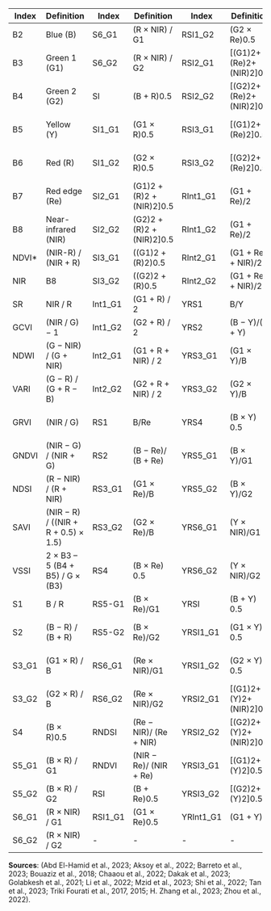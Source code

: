 | Index      | Definition                               | Index   | Definition                             | Index     | Definition                             | Index       | Definition                            |
|------------|------------------------------------------|---------|----------------------------------------|-----------|----------------------------------------|-------------|----------------------------------------|
| B2         | Blue (B)                                 | S6_G1   | (R × NIR) / G1                         | RSI1_G2   | (G2 × Re)0.5                           | YRInt1_G2   | (G2 + Y)/2                            |
| B3         | Green 1 (G1)                             | S6_G2   | (R × NIR) / G2                         | RSI2_G1   | [(G1)2+(Re)2+(NIR)2]0.5                | YRInt2_G1   | (G1 + Y + NIR)/2                      |
| B4         | Green 2 (G2)                             | SI      | (B + R)0.5                             | RSI2_G2   | [(G2)2+(Re)2+(NIR)2]0.5                | YRInt2_G2   | (G2 + Y + NIR)/2                      |
| B5         | Yellow (Y)                               | SI1_G1  | (G1 × R)0.5                            | RSI3_G1   | [(G1)2+(Re)2]0.5                       | YRNDSI      | (Y − NIR)/(Y + NIR)                   |
| B6         | Red (R)                                  | SI1_G2  | (G2 × R)0.5                            | RSI3_G2   | [(G2)2+(Re)2]0.5                       | YRNDVI      | (NIR − Y)/(NIR + Y)                   |
| B7         | Red edge (Re)                            | SI2_G1  | (G1)2 + (R)2 + (NIR)2]0.5              | RInt1_G1  | (G1 + Re)/2                            | YBS1        | Y/R                                   |
| B8         | Near-infrared (NIR)                      | SI2_G2  | (G2)2 + (R)2 + (NIR)2]0.5              | RInt1_G2  | (G1 + Re)/2                            | YBS2        | (Y − R)/(Y + R)                       |
| NDVI*      | (NIR-R) / (NIR + R)                      | SI3_G1  | ((G1)2 + (R)2)0.5                      | RInt2_G1  | (G1 + Re + NIR)/2                      | YBS4        | (Y × R) 0.5                           |
| NIR        | B8                                       | SI3_G2  | ((G2)2 + (R)0.5                        | RInt2_G2  | (G1 + Re + NIR)/2                      | YBS5_G1     | (Y × R)/G1                            |
| SR         | NIR / R                                  | Int1_G1 | (G1 + R) / 2                           | YRS1      | B/Y                                    | YBS5_G2     | (Y × R)/G2                            |
| GCVI       | (NIR / G) − 1                            | Int1_G2 | (G2 + R) / 2                           | YRS2      | (B − Y)/(B + Y)                        | YBSI        | (Y + R) 0.5                           |
| NDWI       | (G − NIR) / (G + NIR)                    | Int2_G1 | (G1 + R + NIR) / 2                     | YRS3_G1   | (G1 × Y)/B                             | YGS3        | (Y × R)/B                             |
| VARI       | (G − R) / (G + R − B)                    | Int2_G2 | (G2 + R + NIR) / 2                     | YRS3_G2   | (G2 × Y)/B                             | YGSI1       | (Y × R) 0.5                           |
| GRVI       | (NIR / G)                                | RS1     | B/Re                                   | YRS4      | (B × Y) 0.5                            | YGSI2       | [(Y)2+(R)2+(NIR)2]0.5                 |
| GNDVI      | (NIR − G) / (NIR + G)                    | RS2     | (B − Re)/ (B + Re)                     | YRS5_G1   | (B × Y)/G1                             | YGSI3       | [(Y)2+(R)2]0.5                        |
| NDSI       | (R − NIR) / (R + NIR)                    | RS3_G1  | (G1 × Re)/B                            | YRS5_G2   | (B × Y)/G2                             | YGInt1      | (Y + R)/2                             |
| SAVI       | (NIR − R) / ((NIR + R + 0.5) × 1.5)      | RS3_G2  | (G2 × Re)/B                            | YRS6_G1   | (Y × NIR)/G1                           | YGInt2      | (Y + R + NIR)/2                       |
| VSSI       | 2 × B3 – 5 (B4 + B5) / G × (B3)          | RS4     | (B × Re) 0.5                           | YRS6_G2   | (Y × NIR)/G2                           | YNS6_G1     | (R × Y)/G1                            |
| S1         | B / R                                    | RS5-G1  | (B × Re)/G1                            | YRSI      | (B + Y) 0.5                            | YNS6_G2     | (R × Y)/G2                            |
| S2         | (B − R) / (B + R)                        | RS5-G2  | (B × Re)/G2                            | YRSI1_G1  | (G1 × Y) 0.5                          | YNSI2_G1    | [(G1)2+(R)2+(Y)2]0.5                  |
| S3_G1      | (G1 × R) / B                             | RS6_G1  | (Re × NIR)/G1                          | YRSI1_G2  | (G2 × Y) 0.5                          | YNSI2_G2    | [(G2)2+(R)2+(Y)2]0.5                  |
| S3_G2      | (G2 × R) / B                             | RS6_G2  | (Re × NIR)/G2                          | YRSI2_G1  | [(G1)2+(Y)2+(NIR)2]0.5                | YNInt2_G1   | (G1 + R + Y)/2                        |
| S4         | (B × R)0.5                               | RNDSI   | (Re − NIR)/ (Re + NIR)                 | YRSI2_G2  | [(G2)2+(Y)2+(NIR)2]0.5                | YNInt2_G2   | (G2 + R + Y)/2                        |
| S5_G1      | (B × R) / G1                             | RNDVI   | (NIR − Re)/ (NIR + Re)                 | YRSI3_G1  | [(G1)2+(Y)2]0.5                       | YNNDSI      | (R − Y)/(R + Y)                       |
| S5_G2      | (B × R) / G2                             | RSI     | (B + Re)0.5                            | YRSI3_G2  | [(G2)2+(Y)2]0.5                       | YNNDVI      | (Y − R)/(Y + R)                       |
| S6_G1      | (R × NIR) / G1                           | RSI1_G1 | (G1 × Re)0.5                           | YRInt1_G1 | (G1 + Y)/2                            | -           | -                                    |
| S6_G2      | (R × NIR) / G2                           | -       | -                                      | -         | -                                     | -           | -                                    |


**Sources**: (Abd El-Hamid et al., 2023; Aksoy et al., 2022; Barreto et al., 2023; Bouaziz et al., 2018; Chaaou et al., 2022; Dakak et al., 2023; Golabkesh et al., 2021; Li et al., 2022; Mzid et al., 2023; Shi et al., 2022; Tan et al., 2023; Triki Fourati et al., 2017, 2015; H. Zhang et al., 2023; Zhou et al., 2022).
